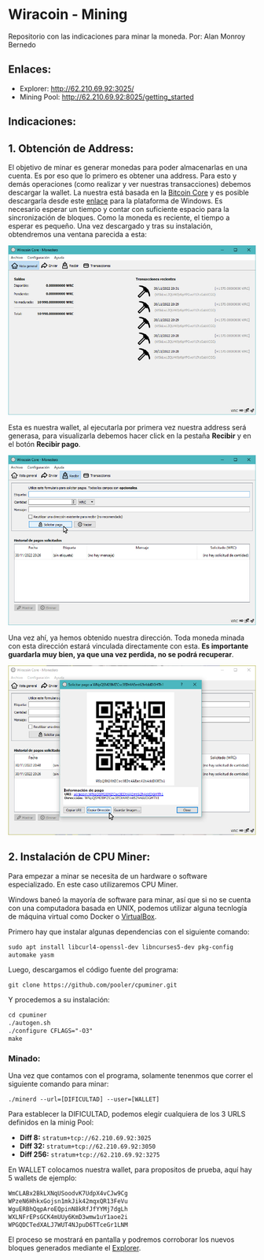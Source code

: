 # Wiracoin - Mining
Repositorio con las indicaciones para minar la moneda.
Por: Alan Monroy Bernedo

## Enlaces:

* Explorer: http://62.210.69.92:3025/
* Mining Pool: http://62.210.69.92:8025/getting_started

## Indicaciones:

## 1. Obtención de Address:

El objetivo de minar es generar monedas para poder almacenarlas en una cuenta. Es por eso que lo primero es obtener una address. Para esto y demás operaciones (como realizar y ver nuestras transacciones) debemos descargar la wallet. La nuestra está basada en la [Bitcoin Core](https://bitcoin.org/es/descargar) y es posible descargarla desde este [enlace](https://drive.google.com/file/d/18aNuo2IvEDA37Qe7_vy6MaNuPdgsn4Us/view?usp=sharing) para la plataforma de Windows. Es necesario esperar un tiempo y contar con suficiente espacio para la sincronización de bloques. Como la moneda es reciente, el tiempo a esperar es pequeño. Una vez descargado y tras su instalación, obtendremos una ventana parecida a esta:

![img_1](https://github.com/Verborrea/wiracoin/blob/main/imgs/img1.jpg?raw=true)

Esta es nuestra wallet, al ejecutarla por primera vez nuestra address será generasa, para visualizarla debemos hacer click en la pestaña **Recibir** y en el botón **Recibir pago**.

![img_2](https://github.com/Verborrea/wiracoin/blob/main/imgs/img2.jpg?raw=true)

Una vez ahí, ya hemos obtenido nuestra dirección. Toda moneda minada con esta dirección estará vinculada directamente con esta. **Es importante guardarla muy bien, ya que una vez perdida, no se podrá recuperar**.

![img_3](https://github.com/Verborrea/wiracoin/blob/main/imgs/img3.jpg?raw=true)

## 2. Instalación de CPU Miner:

Para empezar a minar se necesita de un hardware o software especializado. En este caso utilizaremos CPU Miner.

Windows baneó la mayoría de software para minar, así que si no se cuenta con una computadora basada en UNIX, podemos utilizar alguna tecnlogía de máquina virtual como Docker o [VirtualBox](https://www.virtualbox.org/wiki/Downloads).

Primero hay que instalar algunas dependencias con el siguiente comando:

    sudo apt install libcurl4-openssl-dev libncurses5-dev pkg-config automake yasm

Luego, descargamos el código fuente del programa:

    git clone https://github.com/pooler/cpuminer.git

Y procedemos a su instalación:

    cd cpuminer
    ./autogen.sh
    ./configure CFLAGS="-O3"
    make

### Minado:

Una vez que contamos con el programa, solamente tenenmos que correr el siguiente comando para minar:

    ./minerd --url=[DIFICULTAD] --user=[WALLET]
    
Para establecer la DIFICULTAD, podemos elegir cualquiera de los 3 URLS definidos en la minig Pool:

* **Diff   8:** `stratum+tcp://62.210.69.92:3025`
* **Diff  32:** `stratum+tcp://62.210.69.92:3050`
* **Diff 256:** `stratum+tcp://62.210.69.92:3275`

En WALLET colocamos nuestra wallet, para propositos de prueba, aquí hay 5 wallets de ejemplo:

    WmCLABx2BkLXNqUSoodvK7UdpX4vCJw9Cg
    WPzeN6HhkxGojsn1mkJik42mqxQR13FeVu
    WguERBhQqpAroEQpinN8kRfJfYYMj7dgLh
    WXLNFrEPsGCK4mUUy6KmD3wmw1uY1aoe2i
    WPGQDCTedXALJ7WUT4NJpuD6TTceGr1LNM

El proceso se mostrará en pantalla y podremos corroborar los nuevos bloques generados mediante el [Explorer](http://62.210.69.92:3025).

